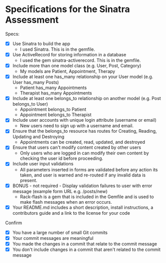 # Specifications for the Sinatra Assessment

Specs:
- [x] Use Sinatra to build the app
    - I used Sinatra. This is in the gemfile.
- [x] Use ActiveRecord for storing information in a database
    - I used the gem sinatra-activerecord. This is in the gemfile.
- [x] Include more than one model class (e.g. User, Post, Category)
    - My models are Patient, Appointment, Therapy
- [x] Include at least one has_many relationship on your User model (e.g. User has_many Posts)
    - Patient has_many Appointments
    - Therapist has_many Appointments
- [x] Include at least one belongs_to relationship on another model (e.g. Post belongs_to User)
    - Appointment belongs_to Patient
    - Appointment belongs_to Therapist
- [x] Include user accounts with unique login attribute (username or email)
    - New users need to sign up with a username and email.
- [x] Ensure that the belongs_to resource has routes for Creating, Reading, Updating and Destroying
    - Appointments can be created, read, updated, and destroyed
- [x] Ensure that users can't modify content created by other users
    - Only users who are logged in can modify their own content by checking the user id before proceeding.
- [x] Include user input validations
    - All parameters inserted in forms are validated before any action its taken, and user is warned and re-routed if any invalid data is present.
- [x] BONUS - not required - Display validation failures to user with error message (example form URL e.g. /posts/new)
    - Rack-flash is a gem that is included in the Gemfile and is used to make flash messages when an error occurs.
- [x] Your README.md includes a short description, install instructions, a contributors guide and a link to the license for your code

Confirm
- [x] You have a large number of small Git commits
- [x] Your commit messages are meaningful
- [x] You made the changes in a commit that relate to the commit message
- [x] You don't include changes in a commit that aren't related to the commit message